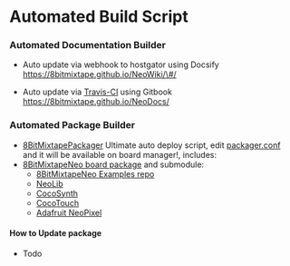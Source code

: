 # Automated Build Script

### Automated Documentation Builder

* Auto update via webhook to hostgator using Docsify https://8bitmixtape.github.io/NeoWiki/\#/

* Auto update via [Travis-CI](http://travis-ci.org/) using Gitbook https://8bitmixtape.github.io/NeoDocs/

### Automated Package Builder

* [8BitMixtapePackager](https://github.com/8BitMixtape/8BitMixtapePackager) Ultimate auto deploy script, edit [packager.conf](https://github.com/8BitMixtape/8BitMixtapePackager/blob/master/packager.conf) and it will be available on board manager!, includes:
 * [8BitMixtapeNeo board package](https://github.com/8BitMixtape/8BitMixtapePlatform) and submodule:
   * [8BitMixtapeNeo Examples repo](https://github.com/8BitMixtape/NeoCodeExamples)
   * [NeoLib](https://github.com/8BitMixtape/_8Bit-Mixtape-NEO-Lib/tree/548cadc193fa8b50dd3eb4ead7e13e9b58d7993c)
   * [CocoSynth](https://github.com/CocoMake7Addons/CocoSynth/tree/8d4aa25d3f890e9147e98a9c78c2be77c753e935)
   * [CocoTouch](https://github.com/CocoMake7Addons/CocoTouch/tree/5bd0cadddf15eca0d9c22233253806a87745c9f5)
   * [Adafruit NeoPixel](https://github.com/adafruit/Adafruit_NeoPixel/tree/95a45f6a42f11c74cb60492ac555021de72c004f)
   
#### How to Update package

* Todo